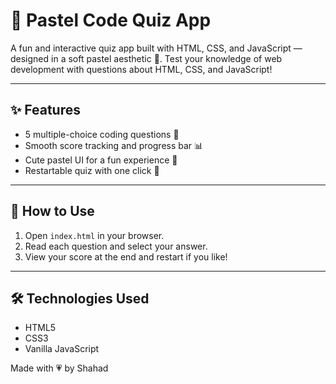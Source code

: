 # 🌸 Pastel Code Quiz App

A fun and interactive quiz app built with HTML, CSS, and JavaScript — designed in a soft pastel aesthetic 🎀. Test your knowledge of web development with questions about HTML, CSS, and JavaScript!

---

## ✨ Features

- 5 multiple-choice coding questions 🎯  
- Smooth score tracking and progress bar 📊  
- Cute pastel UI for a fun experience 🎨  
- Restartable quiz with one click 🔁  

---

## 🚀 How to Use

1. Open `index.html` in your browser.
2. Read each question and select your answer.
3. View your score at the end and restart if you like!

---

## 🛠 Technologies Used

- HTML5  
- CSS3  
- Vanilla JavaScript  

Made with 💗 by Shahad

